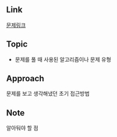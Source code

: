 ## Link
[문제링크](https://www.acmicpc.net/problem/)

## Topic
- 문제를 풀 때 사용된 알고리즘이나 문제 유형

## Approach
문제를 보고 생각해냈던 초기 접근방법

## Note
알아둬야 할 점